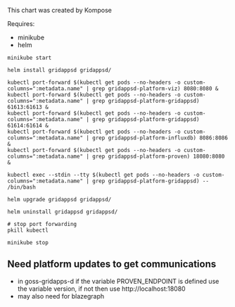 This chart was created by Kompose

Requires:
  - minikube
  - helm

```
minikube start

helm install gridappsd gridappsd/

kubectl port-forward $(kubectl get pods --no-headers -o custom-columns=":metadata.name" | grep gridappsd-platform-viz) 8080:8080 &
kubectl port-forward $(kubectl get pods --no-headers -o custom-columns=":metadata.name" | grep gridappsd-platform-gridappsd) 61613:61613 &
kubectl port-forward $(kubectl get pods --no-headers -o custom-columns=":metadata.name" | grep gridappsd-platform-gridappsd) 61614:61614 &
kubectl port-forward $(kubectl get pods --no-headers -o custom-columns=":metadata.name" | grep gridappsd-platform-influxdb) 8086:8086 &
kubectl port-forward $(kubectl get pods --no-headers -o custom-columns=":metadata.name" | grep gridappsd-platform-proven) 18080:8080 &

kubectl exec --stdin --tty $(kubectl get pods --no-headers -o custom-columns=":metadata.name" | grep gridappsd-platform-gridappsd) -- /bin/bash

helm upgrade gridappsd gridappsd/

helm uninstall gridappsd gridappsd/

# stop port forwarding
pkill kubectl

minikube stop
```

## Need platform updates to get communications
  * in goss-gridapps-d if the variable PROVEN_ENDPOINT is defined use the variable version, if not then use http://localhost:18080
  * may also need for blazegraph
